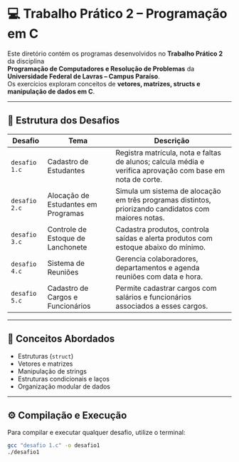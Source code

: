 # 💻 Trabalho Prático 2 – Programação em C

Este diretório contém os programas desenvolvidos no **Trabalho Prático 2** da disciplina  
**Programação de Computadores e Resolução de Problemas** da **Universidade Federal de Lavras – Campus Paraíso**.  
Os exercícios exploram conceitos de **vetores, matrizes, structs e manipulação de dados em C**.

---

## 📂 Estrutura dos Desafios

| Desafio | Tema | Descrição |
|----------|------|-----------|
| `desafio 1.c` | Cadastro de Estudantes | Registra matrícula, nota e faltas de alunos; calcula média e verifica aprovação com base em nota de corte. |
| `desafio 2.c` | Alocação de Estudantes em Programas | Simula um sistema de alocação em três programas distintos, priorizando candidatos com maiores notas. |
| `desafio 3.c` | Controle de Estoque de Lanchonete | Cadastra produtos, controla saídas e alerta produtos com estoque abaixo do mínimo. |
| `desafio 4.c` | Sistema de Reuniões | Gerencia colaboradores, departamentos e agenda reuniões com data e hora. |
| `desafio 5.c` | Cadastro de Cargos e Funcionários | Permite cadastrar cargos com salários e funcionários associados a esses cargos. |

---

## 🧠 Conceitos Abordados
- Estruturas (`struct`)
- Vetores e matrizes
- Manipulação de strings
- Estruturas condicionais e laços
- Organização modular de dados

---

## ⚙️ Compilação e Execução

Para compilar e executar qualquer desafio, utilize o terminal:

```bash
gcc "desafio 1.c" -o desafio1
./desafio1
